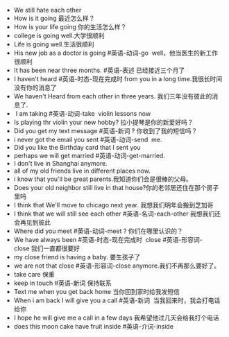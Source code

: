- We still hate each other  
- How is it going 最近怎么样？  
- How is your life going 你的生活怎么样？  
- college is going well.大学很顺利  
- Life is going well.生活很顺利  
- His new job as a doctor is going #英语-动词-go  well，他当医生的新工作很顺利  
- It has been near three months. #英语-表述 已经接近三个月了  
- I haven't heard #英语-时态-现在完成时 from you in a long time.我很长时间没有你的消息了  
- We haven't Heard from each other in three years. 我们三年没有彼此的消息了.  
-  I am taking #英语-动词-take  violin lessons now  
- Is playing thr violin your new hobby? 拉小提琴是你的新爱好吗？  
- Did you get my text message #英语-新词 ? 你收到了我的短信吗？  
- i never got the email you sent #英语-动词-send  me.
- Did you like the Birthday card that I sent you  
- perhaps we will get married #英语-动词-get-married.  
- I don't live in Shanghai anymore.  
- all of my old friends live in different places now.  
- i know that you'll be great parents.我知道你们会是很棒的父母。  
- Does your old neighbor still live in that house?你的老邻居还住在那个房子里吗  
- I think that We'll move to chicago next year. 我想我们明年会搬到芝加哥  
- I think that we will still see each other #英语-名词-each-other 我想我们还会再见到彼此  
- Where did you meet #英语-动词-meet ? 你们在哪里认识的？  
- We have always been #英语-时态-现在完成时  close #英语-形容词-close 我们一直都很要好 
- my close friend is having a baby. 要生孩子了  
- we are not that close #英语-形容词-close anymore.我们不再那么要好了。  
- take care 保重  
- keep in touch #英语-新词 保持联系  
- Text me when you get back home 当你回到家时给我发短信  
- When i am back I will give you a call #英语-新词  当我回来时，我会打电话给你  
- I hope he will give me a call in a few days 我希望他过几天会给我打个电话  
- does this moon cake have fruit inside #英语-介词-inside